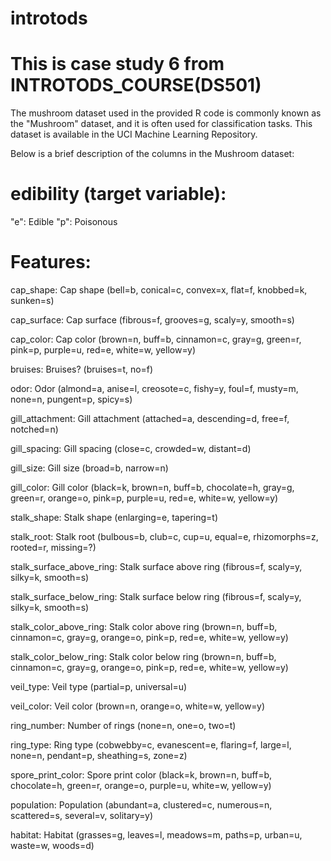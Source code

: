 # introtods
# This is case study 6 from INTROTODS_COURSE(DS501)
The mushroom dataset used in the provided R code is commonly known as the "Mushroom" dataset, and it is often used for classification tasks. This dataset is available in the UCI Machine Learning Repository. 

Below is a brief description of the columns in the Mushroom dataset:
# edibility (target variable):
"e": Edible
"p": Poisonous

# Features:
cap_shape: Cap shape (bell=b, conical=c, convex=x, flat=f, knobbed=k, sunken=s)

cap_surface: Cap surface (fibrous=f, grooves=g, scaly=y, smooth=s)

cap_color: Cap color (brown=n, buff=b, cinnamon=c, gray=g, green=r, pink=p, purple=u, red=e, white=w, yellow=y)

bruises: Bruises? (bruises=t, no=f)

odor: Odor (almond=a, anise=l, creosote=c, fishy=y, foul=f, musty=m, none=n, pungent=p, spicy=s)

gill_attachment: Gill attachment (attached=a, descending=d, free=f, notched=n)

gill_spacing: Gill spacing (close=c, crowded=w, distant=d)

gill_size: Gill size (broad=b, narrow=n)

gill_color: Gill color (black=k, brown=n, buff=b, chocolate=h, gray=g, green=r, orange=o, pink=p, purple=u, red=e, white=w, yellow=y)

stalk_shape: Stalk shape (enlarging=e, tapering=t)

stalk_root: Stalk root (bulbous=b, club=c, cup=u, equal=e, rhizomorphs=z, rooted=r, missing=?)

stalk_surface_above_ring: Stalk surface above ring (fibrous=f, scaly=y, silky=k, smooth=s)

stalk_surface_below_ring: Stalk surface below ring (fibrous=f, scaly=y, silky=k, smooth=s)

stalk_color_above_ring: Stalk color above ring (brown=n, buff=b, cinnamon=c, gray=g, orange=o, pink=p, red=e, white=w, yellow=y)

stalk_color_below_ring: Stalk color below ring (brown=n, buff=b, cinnamon=c, gray=g, orange=o, pink=p, red=e, white=w, yellow=y)

veil_type: Veil type (partial=p, universal=u)

veil_color: Veil color (brown=n, orange=o, white=w, yellow=y)

ring_number: Number of rings (none=n, one=o, two=t)

ring_type: Ring type (cobwebby=c, evanescent=e, flaring=f, large=l, none=n, pendant=p, sheathing=s, zone=z)

spore_print_color: Spore print color (black=k, brown=n, buff=b, chocolate=h, green=r, orange=o, purple=u, white=w, yellow=y)

population: Population (abundant=a, clustered=c, numerous=n, scattered=s, several=v, solitary=y)

habitat: Habitat (grasses=g, leaves=l, meadows=m, paths=p, urban=u, waste=w, woods=d)
